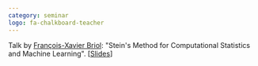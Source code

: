 ```yaml
---
category: seminar
logo: fa-chalkboard-teacher
---
```


Talk by [François-Xavier Briol](https://fxbriol.github.io/): "Stein's Method for Computational Statistics and Machine Learning". [[Slides](https://fxbriol.github.io/pdfs/fxbriol_RIKEN_sept2020.pdf)]

